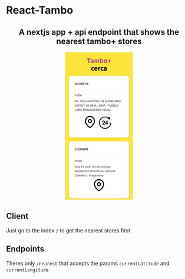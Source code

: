 # React-Tambo

<div align="center">
  <h2>A nextjs app + api endpoint that shows the nearest tambo+ stores</h2>
  <img src="./__docs__/screenshot.png" height="400px">
</div>

## Client

Just go to the index `/` to get the nearest stores first

## Endpoints

Theres only `/nearest` that accepts the params `currentLatitude` and `currentLongitude`